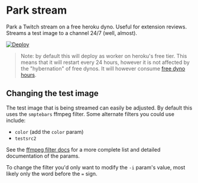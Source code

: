 # Park stream

Park a Twitch stream on a free heroku dyno. Useful for extension reviews. Streams a test image to a channel 24/7 (well, almost).

[![Deploy](https://www.herokucdn.com/deploy/button.svg)](https://heroku.com/deploy?template=https://github.com/spectra-guys/parkremade)

> Note: by default this will deploy as worker on heroku's free tier. This means that it will restart every 24 hours, however it is not affected by the "hybernation" of free dynos. It will however consume [free dyno hours](https://devcenter.heroku.com/articles/free-dyno-hours).

## Changing the test image

The test image that is being streamed can easily be adjusted. By default this uses the `smptebars` ffmpeg filter. Some alternate filters you could use include:

- `color` (add the `color` param)
- `testsrc2`

See the [ffmpeg filter docs](https://ffmpeg.org/ffmpeg-filters.html#allrgb_002c-allyuv_002c-color_002c-haldclutsrc_002c-nullsrc_002c-pal75bars_002c-pal100bars_002c-rgbtestsrc_002c-smptebars_002c-smptehdbars_002c-testsrc_002c-testsrc2_002c-yuvtestsrc) for a more complete list and detailed documentation of the params.

To change the filter you'd only want to modify the `-i` param's value, most likely only the word before the `=` sign.
